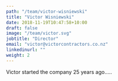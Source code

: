 ```yaml
---
path: "/team/victor-wisniewski"
title: "Victor Wisniewski"
date: 2018-11-19T10:47:58+10:00
draft: false
image: "/team/victor.svg"
jobtitle: "Director"
email: "victor@victorcontractors.co.nz"
linkedinurl: ""
weight: 2
---
```


Victor started the company 25 years ago.....
